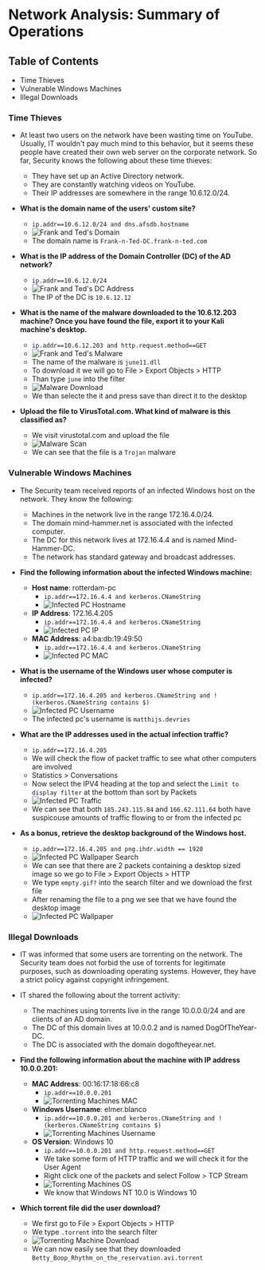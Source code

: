 # Network Analysis: Summary of Operations

## Table of Contents
- Time Thieves
- Vulnerable Windows Machines
- Illegal Downloads

### Time Thieves

- At least two users on the network have been wasting time on YouTube. Usually, IT wouldn't pay much mind to this behavior, but it seems these people have created their own web server on the corporate network. So far, Security knows the following about these time thieves:
    - They have set up an Active Directory network.
    - They are constantly watching videos on YouTube.
    - Their IP addresses are somewhere in the range 10.6.12.0/24.

- **What is the domain name of the users' custom site?**
    - `ip.addr==10.6.12.0/24 and dns.afsdb.hostname`
    - ![Frank and Ted's Domain](Images/DomainNameFrank.png "Frank and Ted's Domain")
    - The domain name is `Frank-n-Ted-DC.frank-n-ted.com`

- **What is the IP address of the Domain Controller (DC) of the AD network?**
    - `ip.addr==10.6.12.0/24`
    - ![Frank and Ted's DC Address](Images/DC_IP_Frank.png "Frank and Ted's DC Address")
    - The IP of the DC is `10.6.12.12`

- **What is the name of the malware downloaded to the 10.6.12.203 machine? Once you have found the file, export it to your Kali machine's desktop.**
    - `ip.addr==10.6.12.203 and http.request.method==GET`
    - ![Frank and Ted's Malware](Images/FrankMalware.png "Frank and Ted's Malware")
    - The name of the malware is `june11.dll`
    - To download it we will go to File > Export Objects > HTTP 
    - Than type `june` into the filter
    - ![Malware Download](Images/MalwareDownload.png "Malware Download")
    - We than selecte the it and press save than direct it to the desktop

- **Upload the file to VirusTotal.com. What kind of malware is this classified as?**
    - We visit virustotal.com and upload the file
    - ![Malware Scan](Images/MalwareScan.png "Malware Scan")
    - We can see that the file is a `Trojan` malware

### Vulnerable Windows Machines

- The Security team received reports of an infected Windows host on the network. They know the following:
    - Machines in the network live in the range 172.16.4.0/24.
    - The domain mind-hammer.net is associated with the infected computer.
    - The DC for this network lives at 172.16.4.4 and is named Mind-Hammer-DC.
    - The network has standard gateway and broadcast addresses.

- **Find the following information about the infected Windows machine:**
    - **Host name**: rotterdam-pc
        - `ip.addr==172.16.4.4 and kerberos.CNameString`
        - ![Infected PC Hostname](Images/InfectedHostname.png "Infected PC Hostname")
    - **IP Address**: 172.16.4.205
        - `ip.addr==172.16.4.4 and kerberos.CNameString`
        - ![Infected PC IP](Images/Infected_IP.png "Infected PC IP")
    - **MAC Address**: a4:ba:db:19:49:50
        - `ip.addr==172.16.4.4 and kerberos.CNameString`
        - ![Infected PC MAC](Images/Infected_MAC.png "Infected PC MAC")

- **What is the username of the Windows user whose computer is infected?**
    - `ip.addr==172.16.4.205 and kerberos.CNameString and !(kerberos.CNameString contains $)`
    - ![Infected PC Username](Images/InfectedUsername.png "Infected PC Username")
    - The infected pc's username is `matthijs.devries`

- **What are the IP addresses used in the actual infection traffic?**
    - `ip.addr==172.16.4.205`
    - We will check the flow of packet traffic to see what other computers are involved
    - Statistics > Conversations
    - Now select the IPV4 heading at the top and select the `Limit to display filter` at the bottom than sort by Packets
    - ![Infected PC Traffic](Images/InfectedTraffic.png "Infected PC Traffic")
    - We can see that both `185.243.115.84` and `166.62.111.64` both have suspicouse amounts of traffic flowing to or from the infected pc

- **As a bonus, retrieve the desktop background of the Windows host.**
    - `ip.addr==172.16.4.205 and png.ihdr.width == 1920`
    - ![Infected PC Wallpaper Search](Images/InfectedDesktopSearch.png "Infected PC Wallpaper Search")
    - We can see that there are 2 packets containing a desktop sized image so we go to File > Export Objects > HTTP
    - We type `empty.gif?` into the search filter and we download the first file
    - After renaming the file to a png we see that we have found the desktop image
    - ![Infected PC Wallpaper](Images/InfectedDesktop.png "Infected PC Wallpaper")

### Illegal Downloads

- IT was informed that some users are torrenting on the network. The Security team does not forbid the use of torrents for legitimate purposes, such as downloading operating systems. However, they have a strict policy against copyright infringement.
- IT shared the following about the torrent activity:
    - The machines using torrents live in the range 10.0.0.0/24 and are clients of an AD domain.
    - The DC of this domain lives at 10.0.0.2 and is named DogOfTheYear-DC.
    - The DC is associated with the domain dogoftheyear.net.

- **Find the following information about the machine with IP address 10.0.0.201:**
    - **MAC Address**: 00:16:17:18:66:c8
        - `ip.addr==10.0.0.201`
        - ![Torrenting Machines MAC](Images/Torrent_MAC.png "Torrenting Machines MAC")
    - **Windows Username**: elmer.blanco
        - `ip.addr==10.0.0.201 and kerberos.CNameString and !(kerberos.CNameString contains $)`
        - ![Torrenting Machines Username](Images/TorrentUsername.png "Torrenting Machines Username")
    - **OS Version**: Windows 10
        - `ip.addr==10.0.0.201 and http.request.method==GET`
        - We take some form of HTTP traffic and we will check it for the User Agent
        - Right click one of the packets and select Follow > TCP Stream
        - ![Torrenting Machines OS](Images/Torrent_OS.png "Torrenting Machines OS")
        - We know that Windows NT 10.0 is Windows 10

- **Which torrent file did the user download?**
    - We first go to File > Export Objects > HTTP
    - We type `.torrent` into the search filter
    - ![Torrenting Machine Download](Images/TorrentDownload.png "Torrenting Machine Download")
    - We can now easily see that they downloaded `Betty_Boop_Rhythm_on_the_reservation.avi.torrent`